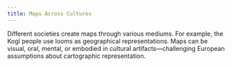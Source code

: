 ```yaml
---
title: Maps Across Cultures
---
```


Different societies create maps through various mediums. For example, the Kogi people use looms as geographical representations. Maps can be visual, oral, mental, or embodied in cultural artifacts—challenging European assumptions about cartographic representation.

